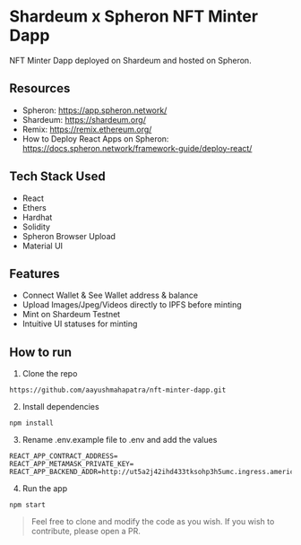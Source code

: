 # Shardeum x Spheron NFT Minter Dapp

NFT Minter Dapp deployed on Shardeum and hosted on Spheron.

## Resources

- Spheron: https://app.spheron.network/
- Shardeum: https://shardeum.org/
- Remix: https://remix.ethereum.org/
- How to Deploy React Apps on Spheron: https://docs.spheron.network/framework-guide/deploy-react/

## Tech Stack Used

- React
- Ethers
- Hardhat
- Solidity
- Spheron Browser Upload
- Material UI

## Features

- Connect Wallet & See Wallet address & balance
- Upload Images/Jpeg/Videos directly to IPFS before minting
- Mint on Shardeum Testnet
- Intuitive UI statuses for minting

## How to run

1. Clone the repo

``` 
https://github.com/aayushmahapatra/nft-minter-dapp.git
```

2. Install dependencies

``` 
npm install 
```
3. Rename .env.example file to .env and add the values

``` 
REACT_APP_CONTRACT_ADDRESS=
REACT_APP_METAMASK_PRIVATE_KEY=
REACT_APP_BACKEND_ADDR=http://ut5a2j42ihd433tksohp3h5umc.ingress.america.computer
```
4. Run the app

``` 
npm start
```

> Feel free to clone and modify the code as you wish. If you wish to contribute, please open a PR.
